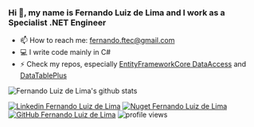 ### Hi 👋, my name is Fernando Luiz de Lima and I work as a Specialist .NET Engineer

- 📫 How to reach me: fernando.ftec@gmail.com
- 💻 I write code mainly in C#
- ⚡ Check my repos, especially [EntityFrameworkCore DataAccess](https://github.com/ffernandolima/ef-core-data-access) and [DataTablePlus](https://github.com/ffernandolima/data-table-plus)

![Fernando Luiz de Lima's github stats](https://github-readme-stats.vercel.app/api?username=ffernandolima&count_private=true&theme=vue&show_icons=true)

[![Linkedin Fernando Luiz de Lima](https://img.shields.io/badge/-Fernando%20Luiz%20de%20Lima-blue?style=flat-square&logo=Linkedin&logoColor=white&link=https://www.linkedin.com/in/fernando-luiz-lima/)](https://www.linkedin.com/in/fernando-luiz-lima/)
[![Nuget Fernando Luiz de Lima](https://img.shields.io/badge/-fernando.lima-blue?style=flat-square&logo=nuget&logoColor=white&link=https://www.nuget.org/profiles/fernando.lima/)](https://www.nuget.org/profiles/fernando.lima/)
[![GitHub Fernando Luiz de Lima](https://img.shields.io/github/followers/ffernandolima?label=follow&style=social)](https://github.com/ffernandolima)
![profile views](https://komarev.com/ghpvc/?username=ffernandolima)
